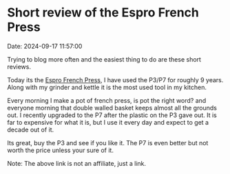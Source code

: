 # Short review of the Espro French Press

Date: 2024-09-17 11:57:00

Trying to blog more often and the easiest thing to do are these short reviews.

Today its the [Espro French Press](https://www.amazon.com/ESPRO-P3-French-Press-Micro-Filtered/dp/B011WTM622/ref=sr_1_3?crid=WKFBY2XS50ZY&dib=eyJ2IjoiMSJ9.ZlxZH345xQklc_x92n-bqbiGJiuEGd6Jp0zsOwrGdXzUQQgej_YziMBHngR_Xf2OckmiA_aAEWaDrXyvy4-WtDXw7JBhX2CrqqWTe0_K8BKDIHzvkH_wAIsbmOiIgvXz7pBgqYWeWI8MVidqJDHDfpC54kAqxrDXvMDfcl6H3Gu9HC-coScPBG7XUN2CqYfjR0jtjL8ZwUP8s8V7tODdjDQ3wRyu6l9AFMyCwdKretZ8OoJL0vIN0_1T4_d-b0sowa_gjFnR-c40kx9eLqJZ9YqOv9UVuVCJoLwtn5PgR04.taGyvrSoY6-t4jRxmmnGYRAc6LmEC4VIJZWpxwmi95E&dib_tag=se&keywords=p2+french+press&qid=1726574286&sprefix=p2+french+pres%2Caps%2C123&sr=8-3), I have used the P3/P7 for roughly 9 years. Along with my grinder and kettle it is the most used tool in my kitchen.

Every morning I make a pot of french press, is pot the right word? and everyone morning that double walled basket keeps almost all the grounds out. I recently upgraded to the P7 after the plastic on the P3 gave out. It is far to expensive for what it is, but I use it every day and expect to get a decade out of it.

Its great, buy the P3 and see if you like it. The P7 is even better but not worth the price unless your sure of it.

Note: The above link is not an affiliate, just a link.
